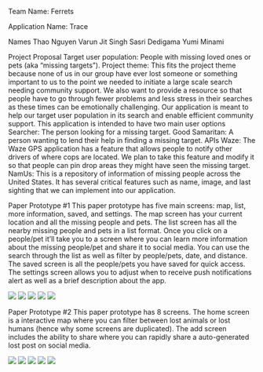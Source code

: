 Team Name: Ferrets

Application Name: Trace

Names 
Thao Nguyen
Varun Jit Singh
Sasri Dedigama
Yumi Minami

Project Proposal 
Target user population: People with missing loved ones or pets (aka “missing targets”). 
Project theme: This fits the project theme because none of us in our group have ever lost someone or something important to us to the point we needed to initiate a large scale search needing community support. We also want to provide a resource so that people have to go through fewer problems and less stress in their searches as these times can be emotionally challenging. Our application is meant to help our target user population in its search and enable efficient community support.
This application is intended to have two main user options
Searcher: The person looking for a missing target. 
Good Samaritan: A person wanting to lend their help in finding a missing target. 
APIs
Waze: The Waze GPS application has a feature that allows people to notify other drivers of where cops are located. We plan to take this feature and modify it so that people can pin drop areas they might have seen the missing target. 
NamUs: This is a repository of information of missing people across the United States. It has several critical features such as name, image, and last sighting that we can implement into our application.

Paper Prototype #1 
This paper prototype has five main screens: map, list, more information, saved, and settings. The map screen has your current location and all the missing people and pets. The list screen has all the nearby missing people and pets in a list format. Once you click on a people/pet it’ll take you to a screen where you can learn more information about the missing people/pet and share it to social media. You can use the search through the list as well as filter by people/pets, date, and distance. The saved screen is all the people/pets you have saved for quick access. The settings screen allows you to adjust when to receive push notifications alert as well as a brief description about the app.

![](prototype1p1.png)
![](prototype1p2.png)
![](prototype1p3.png)
![](prototype1p4.png)
![](prototype1p5.png)

Paper Prototype #2
This paper prototype has 8 screens. The home screen is a interactive map where you can filter between lost animals or lost humans (hence why some screens are duplicated). The add screen includes the ability to share where you can rapidly share a auto-generated lost post on social media.

![](prototype2p1.png)
![](prototype2p2.png)
![](prototype2p3.png)
![](prototype2p4.png)
![](prototype2p5.png)



